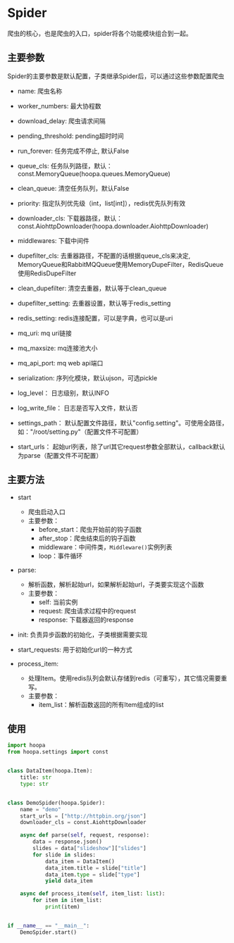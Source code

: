 # Spider
爬虫的核心，也是爬虫的入口，spider将各个功能模块组合到一起。

## 主要参数
Spider的主要参数是默认配置，子类继承Spider后，可以通过这些参数配置爬虫
- name: 爬虫名称

- worker_numbers: 最大协程数

- download_delay: 爬虫请求间隔

- pending_threshold: pending超时时间

- run_forever: 任务完成不停止, 默认False

- queue_cls: 任务队列路径，默认：const.MemoryQueue(hoopa.queues.MemoryQueue)

- clean_queue: 清空任务队列，默认False

- priority: 指定队列优先级（int，list[int]），redis优先队列有效

- downloader_cls: 下载器路径，默认：const.AiohttpDownloader(hoopa.downloader.AiohttpDownloader)

- middlewares: 下载中间件

- dupefilter_cls: 去重器路径，不配置的话根据queue_cls来决定, MemoryQueue和RabbitMQQueue使用MemoryDupeFilter，RedisQueue使用RedisDupeFilter

- clean_dupefilter: 清空去重器，默认等于clean_queue

- dupefilter_setting: 去重器设置，默认等于redis_setting

- redis_setting: redis连接配置，可以是字典，也可以是uri

- mq_uri: mq uri链接

- mq_maxsize: mq连接池大小

- mq_api_port: mq web api端口

- serialization: 序列化模块，默认ujson，可选pickle

- log_level： 日志级别，默认INFO

- log_write_file： 日志是否写入文件，默认否

- settings_path： 默认配置文件路径，默认"config.setting"。可使用全路径，如："/root/setting.py"（配置文件不可配置）

- start_urls： 起始url列表，除了url其它request参数全部默认，callback默认为parse（配置文件不可配置）


## 主要方法
- start
  - 爬虫启动入口
  - 主要参数：
    - before_start：爬虫开始前的钩子函数
    - after_stop：爬虫结束后的钩子函数
    - middleware：中间件类，`Middleware()`实例列表
    - loop：事件循环
- parse:
  - 解析函数，解析起始url，如果解析起始url，子类要实现这个函数
  - 主要参数：
    - self: 当前实例
    - request: 爬虫请求过程中的request
    - response: 下载器返回的response

- init: 负责异步函数的初始化，子类根据需要实现
  
- start_requests: 用于初始化url的一种方式
  
- process_item: 
  - 处理Item。使用redis队列会默认存储到redis（可重写），其它情况需要重写。
  - 主要参数：
    - item_list：解析函数返回的所有Item组成的list

## 使用
```python
import hoopa
from hoopa.settings import const


class DataItem(hoopa.Item):
    title: str
    type: str


class DemoSpider(hoopa.Spider):
    name = "demo"
    start_urls = ["http://httpbin.org/json"]
    downloader_cls = const.AiohttpDownloader

    async def parse(self, request, response):
        data = response.json()
        slides = data["slideshow"]["slides"]
        for slide in slides:
            data_item = DataItem()
            data_item.title = slide["title"]
            data_item.type = slide["type"]
            yield data_item

    async def process_item(self, item_list: list):
        for item in item_list:
            print(item)


if __name__ == "__main__":
    DemoSpider.start()
```